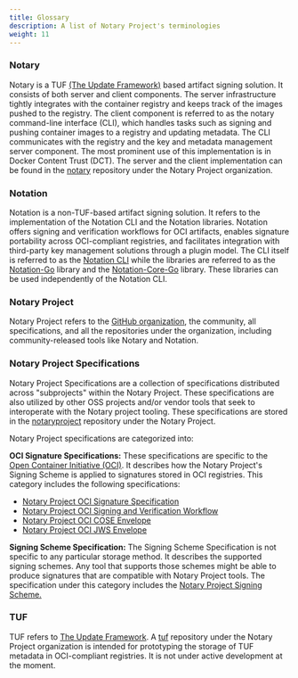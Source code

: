```yaml
---
title: Glossary
description: A list of Notary Project's terminologies 
weight: 11
---
```

### Notary 
Notary is a TUF [(The Update Framework)](https://theupdateframework/) based artifact signing solution. It consists of both server and client components. The server infrastructure tightly integrates with the container registry and keeps track of the images pushed to the registry. The client component is referred to as the notary command-line interface (CLI), which handles tasks such as signing and pushing container images to a registry and updating metadata. The CLI communicates with the registry and the key and metadata management server component. The most prominent use of this implementation is in Docker Content Trust (DCT). The server and the client implementation can be found in the [notary](https://github.com/notaryproject/notary) repository under the Notary Project organization.
### Notation
Notation is a non-TUF-based artifact signing solution. It refers to the implementation of the Notation CLI and the Notation libraries. Notation offers signing and verification workflows for OCI artifacts, enables signature portability across OCI-compliant registries, and facilitates integration with third-party key management solutions through a plugin model. The CLI itself is referred to as the [Notation CLI](https://github.com/notaryproject/notation) while the libraries are referred to as the [Notation-Go](https://github.com/notaryproject/notation-go) library and the [Notation-Core-Go](https://github.com/notaryproject/notation-core-go) library. These libraries can be used independently of the Notation CLI.

### Notary Project 
Notary Project refers to the [GitHub organization](https://github.com/notaryproject), the community, all specifications, and all the repositories under the organization, including community-released tools like Notary and Notation.

### Notary Project Specifications
Notary Project Specifications are a collection of specifications distributed across "subprojects" within the Notary Project. These specifications are also utilized by other OSS projects and/or vendor tools that seek to interoperate with the Notary project tooling. These specifications are stored in the [notaryproject](https://github.com/notaryproject/notaryproject) repository under the Notary Project.

Notary Project specifications are categorized into:

**OCI Signature Specifications:**
These specifications are specific to the [Open Container Initiative (OCI)](https://github.com/opencontainers). It describes how the Notary Project's Signing Scheme is applied to signatures stored in OCI registries. This category includes the following specifications:
- [Notary Project OCI Signature Specification](https://github.com/notaryproject/notaryproject/blob/main/specs/signature-specification.md)
- [Notary Project OCI Signing and Verification Workflow](https://github.com/notaryproject/notaryproject/blob/main/specs/signing-and-verification-workflow.md)
- [Notary Project OCI COSE Envelope](https://github.com/notaryproject/notaryproject/blob/main/specs/signature-envelope-cose.md)
- [Notary Project OCI JWS Envelope](https://github.com/notaryproject/notaryproject/blob/main/specs/signature-envelope-jws.md)

**Signing Scheme Specification:** The Signing Scheme Specification is not specific to any particular storage method. It describes the supported signing schemes. Any tool that supports those schemes might be able to produce signatures that are compatible with Notary Project tools. The specification under this category includes the [Notary Project Signing Scheme.](https://github.com/notaryproject/notaryproject/blob/main/specs/signing-scheme.md)
### TUF
TUF refers to [The Update Framework](https://theupdateframework.com/). A [tuf](https://github.com/notaryproject/tuf) repository under the Notary Project organization is intended for prototyping the storage of TUF metadata in OCI-compliant registries. It is not under active development at the moment.